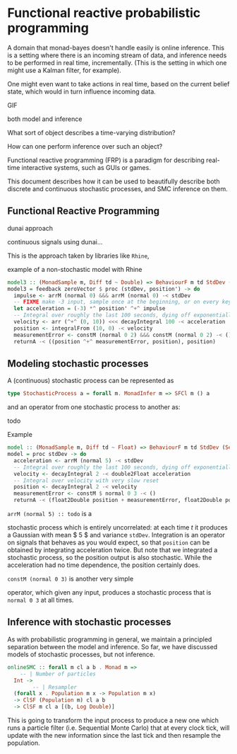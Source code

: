 # Functional reactive probabilistic programming

A domain that monad-bayes doesn't handle easily is online inference. This is a setting where there is an incoming stream of data, and inference needs to be performed in real time, incrementally. (This is the setting in which one might use a Kalman filter, for example).


One might even want to take actions in real time, based on the current belief state, which would in turn influence incoming data.


GIF


both model and inference

What sort of object describes a time-varying distribution?

How can one perform inference over such an object?




Functional reactive programming (FRP) is a paradigm for describing real-time interactive systems, such as GUIs or games.


This document describes how it can be used to beautifully describe both discrete and continuous stochastic processes, and SMC inference on them.

## Functional Reactive Programming

dunai approach

continuous signals using dunai...

This is the approach taken by libraries like `Rhine`,


example of a non-stochastic model with Rhine

```haskell
model3 :: (MonadSample m, Diff td ~ Double) => BehaviourF m td StdDev (Sensor2, Pos2)
model3 = feedback zeroVector $ proc (stdDev, position') -> do
  impulse <- arrM (normal 0) &&& arrM (normal 0) -< stdDev
  -- FIXME make -3 input, sample once at the beginning, or on every key stroke
  let acceleration = (-3) *^ position' ^+^ impulse
  -- Integral over roughly the last 100 seconds, dying off exponentially, as to model a small friction term
  velocity <- arr (^+^ (0, 10)) <<< decayIntegral 100 -< acceleration
  position <- integralFrom (10, 0) -< velocity
  measurementError <- constM (normal 0 2) &&& constM (normal 0 2) -< ()
  returnA -< ((position ^+^ measurementError, position), position)
```

## Modeling stochastic processes

A (continuous) stochastic process can be represented as

```haskell
type StochasticProcess a = forall m. MonadInfer m => SFCl m () a
```

and an operator from one stochastic process to another as:


todo

Example

```haskell
model :: (MonadSample m, Diff td ~ Float) => BehaviourF m td StdDev (Sensor, Pos)
model = proc stdDev -> do
  acceleration <- arrM (normal 5) -< stdDev
  -- Integral over roughly the last 100 seconds, dying off exponentially
  velocity <- decayIntegral 2 -< double2Float acceleration
  -- Integral over velocity with very slow reset
  position <- decayIntegral 2 -< velocity
  measurementError <- constM $ normal 0 3 -< ()
  returnA -< (float2Double position + measurementError, float2Double position)
```

`arrM (normal 5) :: todo` is a

stochastic process which is entirely uncorrelated: at each time $t$ it produces a Gaussian with mean $ 5 $ and variance `stdDev`. Integration is an operator on signals that behaves as you would expect, so that `position` can be obtained by integrating acceleration twice. But note that we integrated a stochastic process, so the position output is also stochastic. While the acceleration had no time dependence, the position certainly does.

`constM (normal 0 3)` is another very simple 

operator, which given any input, produces a stochastic process that is `normal 0 3` at all times.

## Inference with stochastic processes

As with probabilistic programming in general, we maintain a principled separation between the model and inference. So far, we have discussed models of stochastic processes, but not inference.


```haskell
onlineSMC :: forall m cl a b . Monad m =>
    -- | Number of particles
  Int ->
        -- | Resampler
  (forall x . Population m x -> Population m x)
  -> ClSF (Population m) cl a b
  -> ClSF m cl a [(b, Log Double)]
```

This is going to transform the input process to produce a new one which runs a particle filter (i.e. Sequential Monte Carlo) that at every clock tick, will update with the new information since the last tick and then resample the population.
